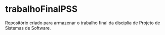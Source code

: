 # trabalhoFinalPSS
Repositório criado para armazenar o trabalho final da disciplia de Projeto de Sistemas de Software.
